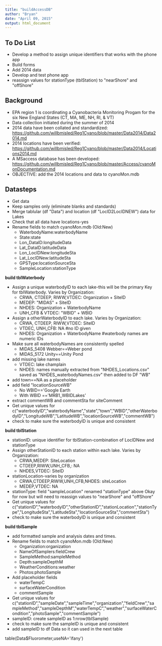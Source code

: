 ```yaml
---
title: "buildAccessDB"
author: "Bryan"
date: "April 09, 2015"
output: html_document
---
```


<!---
use these command instead of the knit icon if you want the data and work loaded into the R workspace
  library(knitr)
    setwd("Access")
    knit('buildAccessDB.rmd')
  -->
  


To Do List
-------------------------

* Develop a method to assign unique identifiers that works with the phone app
* Build forms
* Add 2014 data
* Develop and test phone app
* reassign values for stationType (tblStation) to "nearShore" and "offShore"

Background
-------------------------

* EPA region 1 is coordinating a Cyanobacteria Monitoring Progam for the six New England States (CT, MA, ME, NH, RI, & VT)
* Data collection initiated during the summer of 2014
* 2014 data have been collated and standardized: https://github.com/willbmisled/Reg1Cyano/blob/master/Data2014/Data2014.md
* 2014 locations have been verified: https://github.com/willbmisled/Reg1Cyano/blob/master/Data2014/Locations2014.md
* A MSaccess database has been developed: https://github.com/willbmisled/Reg1Cyano/blob/master/Access/cyanoMonDocumentation.md
* OBJECTIVE: add the 2014 locations and data to cyanoMon.mdb

Datasteps
-------------------------

* Get data
* Keep samples only (eliminate blanks and standards)
* Merge tablular (df "Data") and location (df "LocID2LocIDNEW") data for Lakes
* Check that all data have locations-yes
* Rename fields to match cyanoMon.mdb (Old:New)
    - WaterbodyName:waterbodyName
    - State:state
    - Lon_DataID:longitudeData
    - Lat_DataID:latitudeData
    - Lon_LocIDNew:longitudeSta
    - Lat_LocIDNew:latitudeSta
    - GPSType:locationSourceSta
    - SampleLocation:stationType



**build tblWaterbody**

* Assign a unique waterbodyID to each lake-this will be the primary Key for tblWaterbody. Varies by Organization:
    - CRWA, CTDEEP, RIWW,VTDEC: Organization + SiteID
    - MEDEP: "MIDAS" + SiteID
    - NHDES: Organization + WaterbodyName
    - UNH_CFB & VTDEC: "WBID" + WBID
* Assign a otherWaterbodyID to each lake. Varies by Organization: 
    - CRWA, CTDEEP, RIWW,VTDEC: SiteID
    - VTDEC, UNH_CFB: NA #no ID given
    - NHDES: Organization + WaterbodyName #waterbody names are numeric IDs
* Make sure all waterbodyNames are consistently spelled
    - MIDAS_5408  Webber==Weber pond
    - MIDAS_5172  Unity==Unity Pond
* add missing lake names
    - VTDEC: lake champlain
    - NHDES: names manually extracted from "NHDES_Locations.csv" saved as "NHDES_waterbodyNames.csv" then added to DF "WB"
* add town==NA as a placeholder
* add field "locationSourceWB"
    - No WBID=='Google Earth
    - With WBID =='MRB1_WBIDLakes'
* extract commentWB and commentSta for siteComment
* Get unique values for c("waterbodyID","waterbodyName","state","town","WBID","otherWaterbodyID","LongitudeWB","LatitudeWB","locationSourceWB","commentWB")
* check to make sure the waterbodyID is unique and consistent



**build tblStation**

* stationID: unique identifier for tblStation-combination of LocIDNew and stationType 
* Assign otherStationID to each station within each lake. Varies by Organization:
    - CRWA,MEDEP:  SiteLocation
    - CTDEEP,RIWW,UNH_CFB,: NA
    - NHDES,VTDEC: SiteID
* stationLocation-varies by organization
    - CRWA,CTDEEP,RIWW,UNH_CFB,NHDES:  siteLocation
    - MEDEP,VTDEC: NA
* stationType: field "sampleLocation" renamed "stationType" above Okay for now but will need to reassign values to "nearShore" and "offShore"
* Get unique values for c("stationID","waterbodyID","otherStationID","stationLocation","stationType","LongitudeSta","LatitudeSta","locationSourceSta","commentSta")
* check to make sure the waterbodyID is unique and consistent




**build tblSample**

* add formatted sample and analysis dates and times.
* Rename fields to match cyanoMon.mdb (Old:New)
    - Organization:organization
    - NameOfSamplers:fieldCrew
    - SampleMethod:sampleMethod
    - Depth:sampleDepthM
    - WeatherConditions:weather
    - Photos:photoSample
* Add placeholder fields
    - waterTempC
    - surfaceWaterCondition
    - commentSample
* Get unique values for c("stationID","sampleDate","sampleTime","organization","fieldCrew","sampleMethod","sampleDepthM","waterTempC","weather","surfaceWaterCondition","photoSample","commentSample")
* sampleID: create sampleID as 1:nrow(tblSample)
* check to make sure the sampleID is unique and consistent
* add sampleID to df Data so it can used in the next table
 




table(Data$Fluorometer,useNA='ifany')






